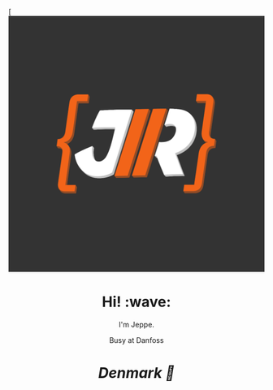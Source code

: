 [![Social banner for jh3y](https://raw.githubusercontent.com/JeppeRonnow/JeppeRonnow/main/GITJR.png)
<h1 align='center'> Hi! :wave:</h1>
<p align='center'>
I'm Jeppe.
</p>
<p align='center'>Busy at Danfoss</p>

<h1 align='center'><i>Denmark 📍</i></h1>

